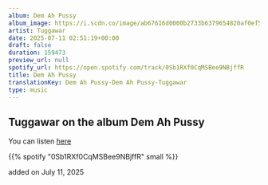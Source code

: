 ```yaml
---
album: Dem Ah Pussy
album_image: https://i.scdn.co/image/ab67616d0000b2733b6379654820af0ef5b5f979
artist: Tuggawar
date: 2025-07-11 02:51:19+00:00
draft: false
duration: 159473
preview_url: null
spotify_url: https://open.spotify.com/track/0Sb1RXf0CqMSBee9NBjffR
title: Dem Ah Pussy
translationKey: Dem Ah Pussy-Dem Ah Pussy-Tuggawar
type: music
---
```



## Tuggawar on the album Dem Ah Pussy

You can listen [here](https://open.spotify.com/track/0Sb1RXf0CqMSBee9NBjffR)

{{% spotify "0Sb1RXf0CqMSBee9NBjffR" small %}}

added on July 11, 2025